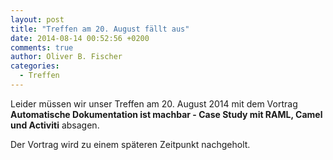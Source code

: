 ```yaml
---
layout: post
title: "Treffen am 20. August fällt aus"
date: 2014-08-14 00:52:56 +0200
comments: true
author: Oliver B. Fischer
categories: 
  - Treffen
---
```


Leider müssen wir unser Treffen am 20. August 2014 mit dem Vortrag
**Automatische Dokumentation ist machbar - Case Study mit RAML, Camel und Activiti**
absagen. 

Der Vortrag wird zu einem späteren Zeitpunkt nachgeholt.
